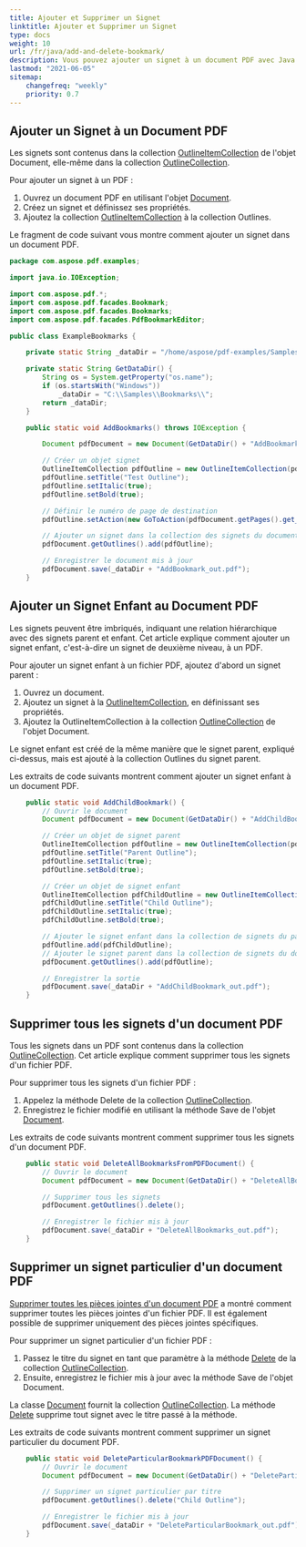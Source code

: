 ```yaml
---
title: Ajouter et Supprimer un Signet
linktitle: Ajouter et Supprimer un Signet
type: docs
weight: 10
url: /fr/java/add-and-delete-bookmark/
description: Vous pouvez ajouter un signet à un document PDF avec Java. Il est possible de supprimer tous ou certains signets d'un document PDF.
lastmod: "2021-06-05"
sitemap:
    changefreq: "weekly"
    priority: 0.7
---
```


## Ajouter un Signet à un Document PDF

Les signets sont contenus dans la collection [OutlineItemCollection](https://reference.aspose.com/pdf/java/com.aspose.pdf/OutlineItemCollection) de l'objet Document, elle-même dans la collection [OutlineCollection](https://reference.aspose.com/pdf/java/com.aspose.pdf/OutlineCollection).

Pour ajouter un signet à un PDF :

1. Ouvrez un document PDF en utilisant l'objet [Document](https://reference.aspose.com/pdf/java/com.aspose.pdf/Document).
2. Créez un signet et définissez ses propriétés.
3. Ajoutez la collection [OutlineItemCollection](https://reference.aspose.com/pdf/java/com.aspose.pdf/OutlineItemCollection) à la collection Outlines.

Le fragment de code suivant vous montre comment ajouter un signet dans un document PDF.

```java
package com.aspose.pdf.examples;

import java.io.IOException;

import com.aspose.pdf.*;
import com.aspose.pdf.facades.Bookmark;
import com.aspose.pdf.facades.Bookmarks;
import com.aspose.pdf.facades.PdfBookmarkEditor;

public class ExampleBookmarks {

    private static String _dataDir = "/home/aspose/pdf-examples/Samples/Bookmarks/";

    private static String GetDataDir() {
        String os = System.getProperty("os.name");
        if (os.startsWith("Windows"))
            _dataDir = "C:\\Samples\\Bookmarks\\";
        return _dataDir;
    }

    public static void AddBookmarks() throws IOException {

        Document pdfDocument = new Document(GetDataDir() + "AddBookmark.pdf");

        // Créer un objet signet
        OutlineItemCollection pdfOutline = new OutlineItemCollection(pdfDocument.getOutlines());
        pdfOutline.setTitle("Test Outline");
        pdfOutline.setItalic(true);
        pdfOutline.setBold(true);

        // Définir le numéro de page de destination
        pdfOutline.setAction(new GoToAction(pdfDocument.getPages().get_Item(2)));

        // Ajouter un signet dans la collection des signets du document.
        pdfDocument.getOutlines().add(pdfOutline);

        // Enregistrer le document mis à jour
        pdfDocument.save(_dataDir + "AddBookmark_out.pdf");
    }
```


## Ajouter un Signet Enfant au Document PDF

Les signets peuvent être imbriqués, indiquant une relation hiérarchique avec des signets parent et enfant. Cet article explique comment ajouter un signet enfant, c'est-à-dire un signet de deuxième niveau, à un PDF.

Pour ajouter un signet enfant à un fichier PDF, ajoutez d'abord un signet parent :

1. Ouvrez un document.
1. Ajoutez un signet à la [OutlineItemCollection](https://reference.aspose.com/pdf/java/com.aspose.pdf/OutlineItemCollection), en définissant ses propriétés.
1. Ajoutez la OutlineItemCollection à la collection [OutlineCollection](https://reference.aspose.com/pdf/java/com.aspose.pdf/OutlineCollection) de l'objet Document.

Le signet enfant est créé de la même manière que le signet parent, expliqué ci-dessus, mais est ajouté à la collection Outlines du signet parent.

Les extraits de code suivants montrent comment ajouter un signet enfant à un document PDF.

```java
    public static void AddChildBookmark() {
        // Ouvrir le document
        Document pdfDocument = new Document(GetDataDir() + "AddChildBookmark.pdf");

        // Créer un objet de signet parent
        OutlineItemCollection pdfOutline = new OutlineItemCollection(pdfDocument.getOutlines());
        pdfOutline.setTitle("Parent Outline");
        pdfOutline.setItalic(true);
        pdfOutline.setBold(true);

        // Créer un objet de signet enfant
        OutlineItemCollection pdfChildOutline = new OutlineItemCollection(pdfDocument.getOutlines());
        pdfChildOutline.setTitle("Child Outline");
        pdfChildOutline.setItalic(true);
        pdfChildOutline.setBold(true);

        // Ajouter le signet enfant dans la collection de signets du parent
        pdfOutline.add(pdfChildOutline);
        // Ajouter le signet parent dans la collection de signets du document.
        pdfDocument.getOutlines().add(pdfOutline);

        // Enregistrer la sortie
        pdfDocument.save(_dataDir + "AddChildBookmark_out.pdf");
    }
```


## Supprimer tous les signets d'un document PDF

Tous les signets dans un PDF sont contenus dans la collection [OutlineCollection](https://reference.aspose.com/pdf/java/com.aspose.pdf/OutlineCollection). Cet article explique comment supprimer tous les signets d'un fichier PDF.

Pour supprimer tous les signets d'un fichier PDF :

1. Appelez la méthode Delete de la collection [OutlineCollection](https://reference.aspose.com/pdf/java/com.aspose.pdf/OutlineCollection).
2. Enregistrez le fichier modifié en utilisant la méthode Save de l'objet [Document](https://reference.aspose.com/pdf/java/com.aspose.pdf/Document).

Les extraits de code suivants montrent comment supprimer tous les signets d'un document PDF.

```java
    public static void DeleteAllBookmarksFromPDFDocument() {
        // Ouvrir le document
        Document pdfDocument = new Document(GetDataDir() + "DeleteAllBookmarks.pdf");

        // Supprimer tous les signets
        pdfDocument.getOutlines().delete();

        // Enregistrer le fichier mis à jour
        pdfDocument.save(_dataDir + "DeleteAllBookmarks_out.pdf");
    }
```

## Supprimer un signet particulier d'un document PDF

[Supprimer toutes les pièces jointes d'un document PDF](https://docs.aspose.com/pdf/java/working-with-attachments/) a montré comment supprimer toutes les pièces jointes d'un fichier PDF. Il est également possible de supprimer uniquement des pièces jointes spécifiques.

Pour supprimer un signet particulier d'un fichier PDF :

1. Passez le titre du signet en tant que paramètre à la méthode [Delete](https://reference.aspose.com/pdf/java/com.aspose.pdf/OutlineCollection#delete--) de la collection [OutlineCollection](https://reference.aspose.com/pdf/java/com.aspose.pdf/OutlineCollection).
1. Ensuite, enregistrez le fichier mis à jour avec la méthode Save de l'objet Document.

La classe [Document](https://reference.aspose.com/pdf/java/com.aspose.pdf/Document) fournit la collection [OutlineCollection](https://reference.aspose.com/pdf/java/com.aspose.pdf/OutlineCollection). La méthode [Delete](https://reference.aspose.com/pdf/java/com.aspose.pdf/OutlineCollection#delete--) supprime tout signet avec le titre passé à la méthode.

Les extraits de code suivants montrent comment supprimer un signet particulier du document PDF.

```java
    public static void DeleteParticularBookmarkPDFDocument() {
        // Ouvrir le document
        Document pdfDocument = new Document(GetDataDir() + "DeleteParticularBookmark.pdf");

        // Supprimer un signet particulier par titre
        pdfDocument.getOutlines().delete("Child Outline");

        // Enregistrer le fichier mis à jour
        pdfDocument.save(_dataDir + "DeleteParticularBookmark_out.pdf");
    }
```